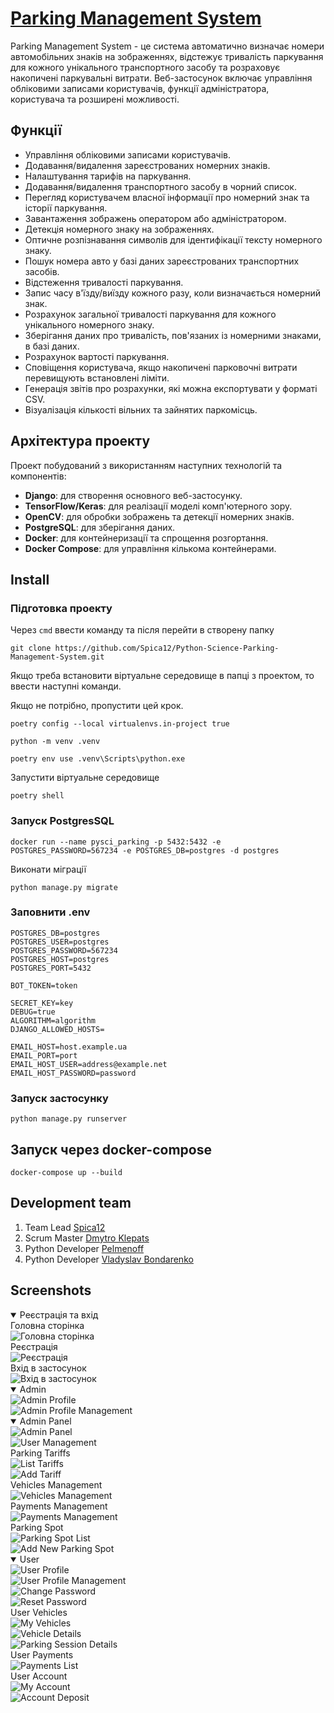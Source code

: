 # [Parking Management System](https://accurate-josy-spica-40cb5916.koyeb.app/)

Parking Management System - це система автоматично визначає номери автомобільних знаків на зображеннях, відстежує тривалість паркування для кожного унікального транспортного засобу та розраховує накопичені паркувальні витрати. Веб-застосунок включає управління обліковими записами користувачів, функції адміністратора, користувача та розширені можливості.

## Функції

- Управління обліковими записами користувачів.
- Додавання/видалення зареєстрованих номерних знаків.
- Налаштування тарифів на паркування.
- Додавання/видалення транспортного засобу в чорний список.
- Перегляд користувачем власної інформації про номерний знак та історії паркування.
- Завантаження зображень оператором або адміністратором.
- Детекція номерного знаку на зображеннях.
- Оптичне розпізнавання символів для ідентифікації тексту номерного знаку.
- Пошук номера авто у базі даних зареєстрованих транспортних засобів.
- Відстеження тривалості паркування.
- Запис часу в'їзду/виїзду кожного разу, коли визначається номерний знак.
- Розрахунок загальної тривалості паркування для кожного унікального номерного знаку.
- Зберігання даних про тривалість, пов'язаних із номерними знаками, в базі даних.
- Розрахунок вартості паркування.
- Сповіщення користувача, якщо накопичені парковочні витрати перевищують встановлені ліміти.
- Генерація звітів про розрахунки, які можна експортувати у форматі CSV.
- Візуалізація кількості вільних та зайнятих паркомісць.

## Архітектура проекту

Проект побудований з використанням наступних технологій та компонентів:

- **Django**: для створення основного веб-застосунку.
- **TensorFlow/Keras**: для реалізації моделі комп'ютерного зору.
- **OpenCV**: для обробки зображень та детекції номерних знаків.
- **PostgreSQL**: для зберігання даних.
- **Docker**: для контейнеризації та спрощення розгортання.
- **Docker Compose**: для управління кількома контейнерами.

## Install

### Підготовка проекту

Через `cmd` ввести команду та після перейти в створену папку

```
git clone https://github.com/Spica12/Python-Science-Parking-Management-System.git
```

Якщо треба встановити віртуальне середовище в папці з проектом, то ввести наступні команди.

Якщо не потрібно, пропустити цей крок.

```
poetry config --local virtualenvs.in-project true

python -m venv .venv

poetry env use .venv\Scripts\python.exe
```

Запустити віртуальне середовище

```
poetry shell
```

### Запуск PostgresSQL

```
docker run --name pysci_parking -p 5432:5432 -e POSTGRES_PASSWORD=567234 -e POSTGRES_DB=postgres -d postgres
```

Виконати міграції
```
python manage.py migrate
```

### Заповнити .env

```
POSTGRES_DB=postgres
POSTGRES_USER=postgres
POSTGRES_PASSWORD=567234
POSTGRES_HOST=postgres
POSTGRES_PORT=5432

BOT_TOKEN=token

SECRET_KEY=key
DEBUG=true
ALGORITHM=algorithm
DJANGO_ALLOWED_HOSTS=

EMAIL_HOST=host.example.ua
EMAIL_PORT=port
EMAIL_HOST_USER=address@example.net
EMAIL_HOST_PASSWORD=password
```

### Запуск застосунку

```
python manage.py runserver
```

## Запуск через docker-compose

```
docker-compose up --build
```

## Development team

1. Team Lead [Spica12](https://github.com/Spica12)
2. Scrum Master [Dmytro Klepats](https://github.com/Klepats)
3. Python Developer [Pelmenoff](https://github.com/Pelmenoff)
4. Python Developer [Vladyslav Bondarenko](https://github.com/VladyslavBon)





















## Screenshots
<details open>
<summary>Реєстрація та вхід</summary>
Головна сторінка

<div align="left" width="569" height="285">
  <img src="readme_screenshots/parking_spots.png" alt="Головна сторінка">
</div>
Реєстрація

<div align="left" width="569" height="285">
  <img src="readme_screenshots/sign_up.png" alt="Реєстрація">
</div>
Вхід в застосунок

<div align="left" width="569" height="285">
  <img src="readme_screenshots/login.png" alt="Вхід в застосунок">
</div>
</details>
<details open>
<summary>Admin</summary>
<div align="left" width="569" height="285">
  <img src="readme_screenshots/admin_profile.png" alt="Admin Profile">
</div>
<div align="left" width="569" height="285">
  <img src="readme_screenshots/admin_profile_manage.png" alt="Admin Profile Management">
</div>
</details>
<details open>
<summary>Admin Panel</summary>
<div align="left" width="569" height="285">
  <img src="readme_screenshots/admin_panel.png" alt="Admin Panel">
</div>
<div align="left" width="569" height="285">
  <img src="readme_screenshots/admin_user_management.png" alt="User Management">
</div>
Parking Tariffs

<div align="left" width="569" height="285">
  <img src="readme_screenshots/admin_list_tariffs.png" alt="List Tariffs">
</div>
<div align="left" width="569" height="285">
  <img src="readme_screenshots/admin_add_tariff.png" alt="Add Tariff">
</div>
Vehicles Management

<div align="left" width="569" height="285">
  <img src="readme_screenshots/admin_vehicles_management.png" alt="Vehicles Management">
</div>
Payments Management

<div align="left" width="569" height="285">
  <img src="readme_screenshots/admin_payments_management.png" alt="Payments Management">
</div>
Parking Spot

<div align="left" width="569" height="285">
  <img src="readme_screenshots/admin_parking_spot_list.png" alt="Parking Spot List">
</div>
<div align="left" width="569" height="285">
  <img src="readme_screenshots/admin_add_new_parking_spot.png" alt="Add New Parking Spot">
</div>
</details>
<details open>
<summary>User</summary>
<div align="left" width="569" height="285">
  <img src="readme_screenshots/user_profile.png" alt="User Profile">
</div>
<div align="left" width="569" height="285">
  <img src="readme_screenshots/user_profile_manage.png" alt="User Profile Management">
</div>
<div align="left" width="569" height="285">
  <img src="readme_screenshots/user_change_password.png" alt="Change Password">
</div>
<div align="left" width="569" height="285">
  <img src="readme_screenshots/user_reset_password.png" alt="Reset Password">
</div>
User Vehicles

<div align="left" width="569" height="285">
  <img src="readme_screenshots/user_my_vehicles.png" alt="My Vehicles">
</div>
<div align="left" width="569" height="285">
  <img src="readme_screenshots/user_detail_vehicle.png" alt="Vehicle Details">
</div>
<div align="left" width="569" height="285">
  <img src="readme_screenshots/user_detail_parking_session.png" alt="Parking Session Details">
</div>
User Payments

<div align="left" width="569" height="285">
  <img src="readme_screenshots/user_payments_list.png" alt="Payments List">
</div>
User Account

<div align="left" width="569" height="285">
  <img src="readme_screenshots/user_my_account.png" alt="My Account">
</div>
<div align="left" width="569" height="285">
  <img src="readme_screenshots/user_my_account_deposit.png" alt="Account Deposit">
</div>
</details>

</details>
